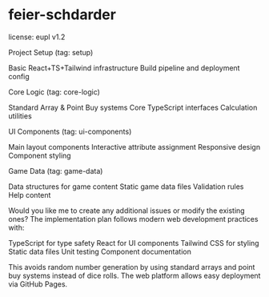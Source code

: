 # feier-schdarder
license: eupl v1.2

Project Setup (tag: setup)

Basic React+TS+Tailwind infrastructure
Build pipeline and deployment config

Core Logic (tag: core-logic)

Standard Array & Point Buy systems
Core TypeScript interfaces
Calculation utilities

UI Components (tag: ui-components)

Main layout components
Interactive attribute assignment
Responsive design
Component styling

Game Data (tag: game-data)

Data structures for game content
Static game data files
Validation rules
Help content

Would you like me to create any additional issues or modify the existing ones? The implementation plan follows modern web development practices with:

TypeScript for type safety
React for UI components
Tailwind CSS for styling
Static data files
Unit testing
Component documentation

This avoids random number generation by using standard arrays and point buy systems instead of dice rolls. The web platform allows easy deployment via GitHub Pages.
